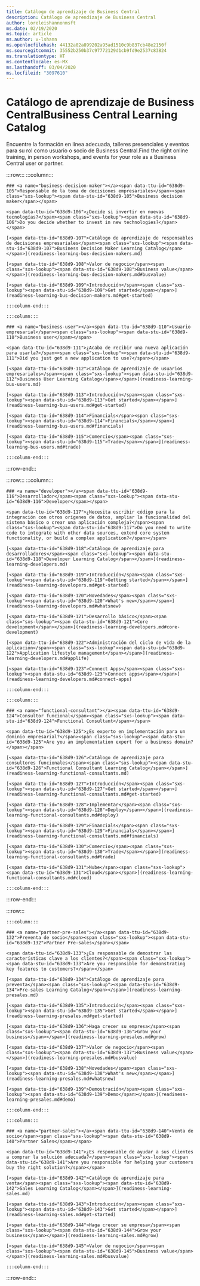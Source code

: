 ```yaml
---
title: Catálogo de aprendizaje de Business Central
description: Catálogo de aprendizaje de Business Central
author: loreleishannonmsft
ms.date: 02/19/2020
ms.topic: article
ms.author: v-lshann
ms.openlocfilehash: 44132a02a899202a95ad1510c9b837cb48e2150f
ms.sourcegitcommit: 35552b250b37c97772129d1cb9fd9e2537c83824
ms.translationtype: HT
ms.contentlocale: es-MX
ms.lasthandoff: 03/04/2020
ms.locfileid: "3097610"
---
```

# <a name="business-central-learning-catalog"></a><span data-ttu-id="638d9-103">Catálogo de aprendizaje de Business Central</span><span class="sxs-lookup"><span data-stu-id="638d9-103">Business Central Learning Catalog</span></span>
<span data-ttu-id="638d9-104">Encuentre la formación en línea adecuada, talleres presenciales y eventos para su rol como usuario o socio de Business Central.</span><span class="sxs-lookup"><span data-stu-id="638d9-104">Find the right online training, in person workshops, and events for your role as a Business Central user or partner.</span></span>

:::row:::
    :::column:::

    ### <a name="business-decision-maker"></a><span data-ttu-id="638d9-105">Responsable de la toma de decisiones empresariales</span><span class="sxs-lookup"><span data-stu-id="638d9-105">Business decision maker</span></span>

    <span data-ttu-id="638d9-106">¿Decide si invertir en nuevas tecnologías?</span><span class="sxs-lookup"><span data-stu-id="638d9-106">Do you decide whether to invest in new technologies?</span></span> 

    [<span data-ttu-id="638d9-107">Catálogo de aprendizaje de responsables de decisiones empresariales</span><span class="sxs-lookup"><span data-stu-id="638d9-107">Business Decision Maker Learning Catalog</span></span>](readiness-learning-bus-decision-makers.md)

    [<span data-ttu-id="638d9-108">Valor de negocio</span><span class="sxs-lookup"><span data-stu-id="638d9-108">Business value</span></span>](readiness-learning-bus-decision-makers.md#busvalue)

    [<span data-ttu-id="638d9-109">Introducción</span><span class="sxs-lookup"><span data-stu-id="638d9-109">Get started</span></span>](readiness-learning-bus-decision-makers.md#get-started)

    :::column-end:::

    :::column:::

    ### <a name="business-user"></a><span data-ttu-id="638d9-110">Usuario empresarial</span><span class="sxs-lookup"><span data-stu-id="638d9-110">Business user</span></span>

    <span data-ttu-id="638d9-111">¿Acaba de recibir una nueva aplicación para usarla?</span><span class="sxs-lookup"><span data-stu-id="638d9-111">Did you just get a new application to use?</span></span> 

    [<span data-ttu-id="638d9-112">Catálogo de aprendizaje de usuarios empresariales</span><span class="sxs-lookup"><span data-stu-id="638d9-112">Business User Learning Catalog</span></span>](readiness-learning-bus-users.md)

    [<span data-ttu-id="638d9-113">Introducción</span><span class="sxs-lookup"><span data-stu-id="638d9-113">Get started</span></span>](readiness-learning-bus-users.md#get-started)

    [<span data-ttu-id="638d9-114">Financials</span><span class="sxs-lookup"><span data-stu-id="638d9-114">Financials</span></span>](readiness-learning-bus-users.md#financials)

    [<span data-ttu-id="638d9-115">Comercio</span><span class="sxs-lookup"><span data-stu-id="638d9-115">Trade</span></span>](readiness-learning-bus-users.md#trade)

    :::column-end:::

:::row-end:::

:::row:::
    :::column:::

    ### <a name="developer"></a><span data-ttu-id="638d9-116">Desarrollador</span><span class="sxs-lookup"><span data-stu-id="638d9-116">Developer</span></span>

    <span data-ttu-id="638d9-117">¿Necesita escribir código para la integración con otros orígenes de datos, ampliar la funcionalidad del sistema básico o crear una aplicación compleja?</span><span class="sxs-lookup"><span data-stu-id="638d9-117">Do you need to write code to integrate with other data sources, extend core system functionality, or build a complex application?</span></span>

    [<span data-ttu-id="638d9-118">Catálogo de aprendizaje para desarrolladores</span><span class="sxs-lookup"><span data-stu-id="638d9-118">Developer Learning Catalog</span></span>](readiness-learning-developers.md)

    [<span data-ttu-id="638d9-119">Introducción</span><span class="sxs-lookup"><span data-stu-id="638d9-119">Getting started</span></span>](readiness-learning-developers.md#get-started)

    [<span data-ttu-id="638d9-120">Novedades</span><span class="sxs-lookup"><span data-stu-id="638d9-120">What's new</span></span>](readiness-learning-developers.md#whatsnew)

    [<span data-ttu-id="638d9-121">Desarrollo básico</span><span class="sxs-lookup"><span data-stu-id="638d9-121">Core development</span></span>](readiness-learning-developers.md#core-development)

    [<span data-ttu-id="638d9-122">Administración del ciclo de vida de la aplicación</span><span class="sxs-lookup"><span data-stu-id="638d9-122">Application lifestyle management</span></span>](readiness-learning-developers.md#applife)

    [<span data-ttu-id="638d9-123">Connect Apps</span><span class="sxs-lookup"><span data-stu-id="638d9-123">Connect apps</span></span>](readiness-learning-developers.md#connect-apps)

    :::column-end:::

    :::column:::

    ### <a name="functional-consultant"></a><span data-ttu-id="638d9-124">Consultor funcional</span><span class="sxs-lookup"><span data-stu-id="638d9-124">Functional Consultant</span></span>
    
    <span data-ttu-id="638d9-125">¿Es experto en implementación para un dominio empresarial?</span><span class="sxs-lookup"><span data-stu-id="638d9-125">Are you an implementation expert for a business domain?</span></span> 

    [<span data-ttu-id="638d9-126">Catálogo de aprendizaje para consultores funcionales</span><span class="sxs-lookup"><span data-stu-id="638d9-126">Functional Consultant Learning Catalog</span></span>](readiness-learning-functional-consultants.md)

    [<span data-ttu-id="638d9-127">Introducción</span><span class="sxs-lookup"><span data-stu-id="638d9-127">Get started</span></span>](readiness-learning-functional-consultants.md#get-started)

    [<span data-ttu-id="638d9-128">Implementar</span><span class="sxs-lookup"><span data-stu-id="638d9-128">Deploy</span></span>](readiness-learning-functional-consultants.md#deploy)

    [<span data-ttu-id="638d9-129">Financials</span><span class="sxs-lookup"><span data-stu-id="638d9-129">Financials</span></span>](readiness-learning-functional-consultants.md#financials)

    [<span data-ttu-id="638d9-130">Comercio</span><span class="sxs-lookup"><span data-stu-id="638d9-130">Trade</span></span>](readiness-learning-functional-consultants.md#trade)

    [<span data-ttu-id="638d9-131">Nube</span><span class="sxs-lookup"><span data-stu-id="638d9-131">Cloud</span></span>](readiness-learning-functional-consultants.md#cloud)

    :::column-end:::

:::row-end:::

:::row:::

    :::column:::

    ### <a name="partner-pre-sales"></a><span data-ttu-id="638d9-132">Preventa de socio</span><span class="sxs-lookup"><span data-stu-id="638d9-132">Partner Pre-sales</span></span>

    <span data-ttu-id="638d9-133">¿Es responsable de demostrar las características clave a los clientes?</span><span class="sxs-lookup"><span data-stu-id="638d9-133">Are you responsible for demonstrating key features to customers?</span></span> 

    [<span data-ttu-id="638d9-134">Catálogo de aprendizaje para preventa</span><span class="sxs-lookup"><span data-stu-id="638d9-134">Pre-sales Learning Catalog</span></span>](readiness-learning-presales.md)

    [<span data-ttu-id="638d9-135">Introducción</span><span class="sxs-lookup"><span data-stu-id="638d9-135">Get started</span></span>](readiness-learning-presales.md#get-started)

    [<span data-ttu-id="638d9-136">Haga crecer su empresa</span><span class="sxs-lookup"><span data-stu-id="638d9-136">Grow your business</span></span>](readiness-learning-presales.md#grow)

    [<span data-ttu-id="638d9-137">Valor de negocio</span><span class="sxs-lookup"><span data-stu-id="638d9-137">Business value</span></span>](readiness-learning-presales.md#busvalue)

    [<span data-ttu-id="638d9-138">Novedades</span><span class="sxs-lookup"><span data-stu-id="638d9-138">What's new</span></span>](readiness-learning-presales.md#whatsnew)

    [<span data-ttu-id="638d9-139">Demostración</span><span class="sxs-lookup"><span data-stu-id="638d9-139">Demo</span></span>](readiness-learning-presales.md#demo)

    :::column-end:::

    :::column:::

    ### <a name="partner-sales"></a><span data-ttu-id="638d9-140">Venta de socio</span><span class="sxs-lookup"><span data-stu-id="638d9-140">Partner Sales</span></span>

    <span data-ttu-id="638d9-141">¿Es responsable de ayudar a sus clientes a comprar la solución adecuada?</span><span class="sxs-lookup"><span data-stu-id="638d9-141">Are you responsible for helping your customers buy the right solution?</span></span> 

    [<span data-ttu-id="638d9-142">Catálogo de aprendizaje para venta</span><span class="sxs-lookup"><span data-stu-id="638d9-142">Sales Learning Catalog</span></span>](readiness-learning-sales.md)

    [<span data-ttu-id="638d9-143">Introducción</span><span class="sxs-lookup"><span data-stu-id="638d9-143">Get started</span></span>](readiness-learning-sales.md#get-started)

    [<span data-ttu-id="638d9-144">Haga crecer su empresa</span><span class="sxs-lookup"><span data-stu-id="638d9-144">Grow your business</span></span>](readiness-learning-sales.md#grow)

    [<span data-ttu-id="638d9-145">Valor de negocio</span><span class="sxs-lookup"><span data-stu-id="638d9-145">Business value</span></span>](readiness-learning-sales.md#busvalue)

    :::column-end:::

:::row-end:::
